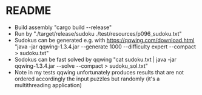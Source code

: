 README
======

* Build assembly "cargo build --release"
* Run by "./target/release/sudoku ./test/resources/p096_sudoku.txt"
* Sudokus can be generated e.g. with https://qqwing.com/download.html "java -jar qqwing-1.3.4.jar --generate 1000 --difficulty expert --compact > sudoku.txt"
* Sodokus can be fast solved by qqwing "cat sudoku.txt | java -jar qqwing-1.3.4.jar --solve --compact > sudoku_sol.txt"
* Note in my tests qqwing unfortunately produces results that are not ordered accordingly the input puzzles but randomly (it's a multithreading application)
